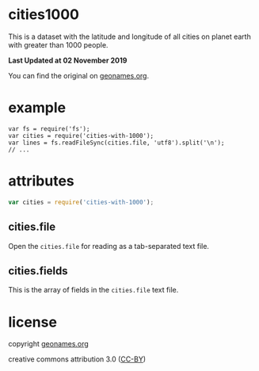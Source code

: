 # cities1000

This is a dataset with the latitude and longitude of all cities on planet earth
with greater than 1000 people.

**Last Updated at 02 November 2019**

You can find the original on
[geonames.org](http://download.geonames.org/export/dump/).

# example

```
var fs = require('fs');
var cities = require('cities-with-1000');
var lines = fs.readFileSync(cities.file, 'utf8').split('\n');
// ...
```

# attributes

``` js
var cities = require('cities-with-1000');
```

## cities.file

Open the `cities.file` for reading as a tab-separated text file.

## cities.fields

This is the array of fields in the `cities.file` text file.

# license

copyright [geonames.org](http://www.geonames.org/)

creative commons attribution 3.0
([CC-BY](http://creativecommons.org/licenses/by/3.0/))